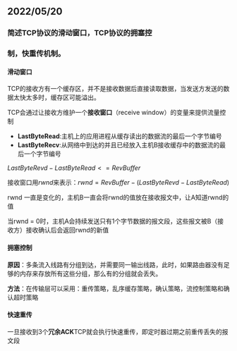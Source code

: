 ## 2022/05/20

### 简述TCP协议的滑动窗口，TCP协议的拥塞控

### 制，快重传机制。

#### 滑动窗口

TCP的接收方有一个缓存区，并不是接收数据后直接读取数据，当发送方发送的数据太快太多时，缓存区可能溢出。

TCP会通过让接收方维护一个**接收窗口**（receive window）的变量来提供流量控制

- **LastByteRead**:主机上的应用进程从缓存读出的数据流的最后一个字节编号
- **LastByteRecv**:从网络中到达的并且已经放入主机B接收缓存中的数据流的最后一个字节编号

$LastByteRevd - LastByteRead <= RevBuffer$

接收窗口用$rwnd$来表示：$rwnd = RevBuffer - (LastByteRevd - LastByteRead)$

rwnd 一直是变化的，主机B一直会将rwnd的值放在接收报文中，让A知道rwnd的值

当rwnd = 0时，主机A会持续发送只有1个字节数据的报文段，这些报文被B（接收方）接收确认后会返回rwnd的新值



#### 拥塞控制

**原因**：多条流入线路有分组到达，并需要同一输出线路，此时，如果路由器没有足够的内存来存放所有这些分组，那么有的分组就会丢失。

**方法**：在传输层可以采用：重传策略，乱序缓存策略，确认策略，流控制策略和确认超时策略



#### 快速重传

一旦接收到3个**冗余ACK**TCP就会执行快速重传，即定时器过期之前重传丢失的报文段